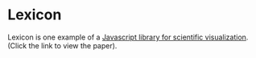 # Lexicon

Lexicon is one example of a <a href="08291800.pdf">Javascript library for scientific visualization</a>.
(Click the link to view the paper).


